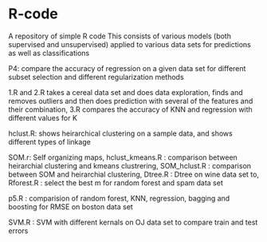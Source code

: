 # R-code
A repository of simple R code
This consists of various models (both supervised and unsupervised) applied to various data sets for predictions as well as classifications

P4:
compare the accuracy of regression on a given data set for different subset selection and different regularization methods

1.R and 2.R takes a cereal data set and does data exploration, finds and removes outliers and then does prediction with several of the features and their combination,
3.R compares the accuracy of KNN and regression with different values for K

hclust.R: shows heirarchical clustering on a sample data, and shows different types of linkage

SOM.r: Self organizing maps, hclust_kmeans.R : comparison between heirarchial clustering and kmeans clustrering, SOM_hclust.R : comparison between SOM and heirarchial clustering, Dtree.R : Dtree on wine data set to, Rforest.R : select the best m for random forest and spam data set

p5.R : comparision of random forest, KNN, regression, bagging and boosting for RMSE on boston data set

SVM.R : SVM with different kernals on OJ data set to compare train and test errors


